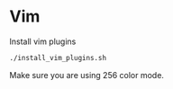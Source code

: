 # Vim

Install vim plugins

```sh
./install_vim_plugins.sh
```

Make sure you are using 256 color mode.


